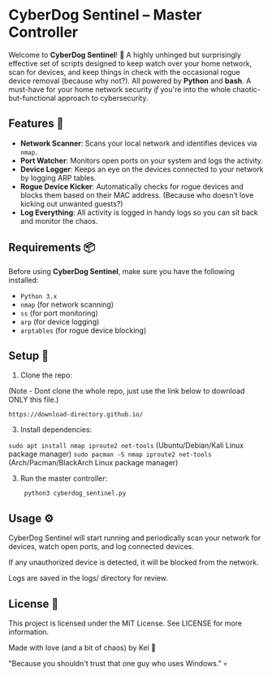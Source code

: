 # CyberDog Sentinel – Master Controller 

Welcome to **CyberDog Sentinel**! 🐾 A highly unhinged but surprisingly effective set of scripts designed to keep watch over your home network, scan for devices, and keep things in check with the occasional rogue device removal (because why not?). All powered by **Python** and **bash**. A must-have for your home network security *if* you're into the whole chaotic-but-functional approach to cybersecurity. 

## Features 🚀

- **Network Scanner**: Scans your local network and identifies devices via `nmap`.  
- **Port Watcher**: Monitors open ports on your system and logs the activity.  
- **Device Logger**: Keeps an eye on the devices connected to your network by logging ARP tables.  
- **Rogue Device Kicker**: Automatically checks for rogue devices and blocks them based on their MAC address. (Because who doesn’t love kicking out unwanted guests?)  
- **Log Everything**: All activity is logged in handy logs so you can sit back and monitor the chaos.

## Requirements 📦

Before using **CyberDog Sentinel**, make sure you have the following installed:

- `Python 3.x`
- `nmap` (for network scanning)
- `ss` (for port monitoring)
- `arp` (for device logging)
- `arptables` (for rogue device blocking)

## Setup 🚧

1. Clone the repo:
   
(Note - Dont clone the whole repo, just use the link below to download ONLY this file.)

`https://download-directory.github.io/`

3. Install dependencies:

`sudo apt install nmap iproute2 net-tools` (Ubuntu/Debian/Kali Linux package manager)
`sudo pacman -S nmap iproute2 net-tools` (Arch/Pacman/BlackArch Linux package manager)

3. Run the master controller:

   ` python3 cyberdog_sentinel.py`

## Usage ⚙️

 CyberDog Sentinel will start running and periodically scan your network for devices, watch open ports, and log connected devices.

 If any unauthorized device is detected, it will be blocked from the network.

 Logs are saved in the logs/ directory for review.

## License 📝

This project is licensed under the MIT License. See LICENSE for more information.

Made with love (and a bit of chaos) by Kel 🖤

"Because you shouldn't trust that one guy who uses Windows." 💀
